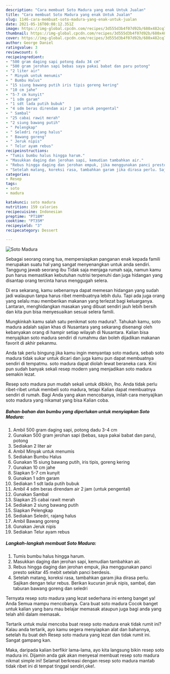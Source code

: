 ```yaml
---
description: "Cara membuat Soto Madura yang enak Untuk Jualan"
title: "Cara membuat Soto Madura yang enak Untuk Jualan"
slug: 1146-cara-membuat-soto-madura-yang-enak-untuk-jualan
date: 2021-05-16T00:08:12.351Z
image: https://img-global.cpcdn.com/recipes/3d555d3b4f07d92b/680x482cq70/soto-madura-foto-resep-utama.jpg
thumbnail: https://img-global.cpcdn.com/recipes/3d555d3b4f07d92b/680x482cq70/soto-madura-foto-resep-utama.jpg
cover: https://img-global.cpcdn.com/recipes/3d555d3b4f07d92b/680x482cq70/soto-madura-foto-resep-utama.jpg
author: George Daniel
ratingvalue: 3
reviewcount: 6
recipeingredient:
- "500 gram daging sapi potong dadu 34 cm"
- "500 gram jerohan sapi bebas saya pakai babat dan paru potong"
- "2 liter air"
- " Minyak untuk menumis"
- " Bumbu Halus"
- "15 siung bawang putih iris tipis goreng kering"
- "10 cm jahe"
- "5-7 cm kunyit"
- "1 sdm garam"
- "1 sdt lada putih bubuk"
- "4 sdm beras direndam air 2 jam untuk pengental"
- " Sambal"
- "25 cabai rawit merah"
- "2 siung bawang putih"
- " Pelengkap"
- " Seledri rajang halus"
- " Bawang goreng"
- " Jeruk nipis"
- " Telur ayam rebus"
recipeinstructions:
- "Tumis bumbu halus hingga harum."
- "Masukkan daging dan jerohan sapi, kemudian tambahkan air."
- "Rebus hingga daging dan jerohan empuk, jika menggunakan panci presto sekitar 45 mebit setelah panci berdesis."
- "Setelah matang, koreksi rasa, tambahkan garam jika dirasa perlu. Sajikan dengan telur rebus. Berikan kucuran jeruk nipis, sambal, dan taburan bawang goreng dan seledri"
categories:
- Resep
tags:
- soto
- madura

katakunci: soto madura 
nutrition: 159 calories
recipecuisine: Indonesian
preptime: "PT18M"
cooktime: "PT35M"
recipeyield: "3"
recipecategory: Dessert

---
```



![Soto Madura](https://img-global.cpcdn.com/recipes/3d555d3b4f07d92b/680x482cq70/soto-madura-foto-resep-utama.jpg)

Sebagai seorang orang tua, mempersiapkan panganan enak kepada famili merupakan suatu hal yang sangat menyenangkan untuk anda sendiri. Tanggung jawab seorang ibu Tidak saja menjaga rumah saja, namun kamu pun harus memastikan kebutuhan nutrisi terpenuhi dan juga hidangan yang disantap orang tercinta harus menggugah selera.

Di era  sekarang, kamu sebenarnya dapat memesan hidangan yang sudah jadi walaupun tanpa harus ribet membuatnya lebih dulu. Tapi ada juga orang yang selalu mau memberikan makanan yang terlezat bagi keluarganya. Lantaran, menghidangkan masakan yang dibuat sendiri jauh lebih bersih dan kita pun bisa menyesuaikan sesuai selera famili. 



Mungkinkah kamu salah satu penikmat soto madura?. Tahukah kamu, soto madura adalah sajian khas di Nusantara yang sekarang disenangi oleh kebanyakan orang di hampir setiap wilayah di Nusantara. Kalian bisa menyajikan soto madura sendiri di rumahmu dan boleh dijadikan makanan favorit di akhir pekanmu.

Anda tak perlu bingung jika kamu ingin menyantap soto madura, sebab soto madura tidak sukar untuk dicari dan juga kamu pun dapat membuatnya sendiri di tempatmu. soto madura dapat diolah lewat beraneka cara. Kini pun sudah banyak sekali resep modern yang menjadikan soto madura semakin lezat.

Resep soto madura pun mudah sekali untuk dibikin, lho. Anda tidak perlu ribet-ribet untuk membeli soto madura, tetapi Kalian dapat membuatnya sendiri di rumah. Bagi Anda yang akan mencobanya, inilah cara menyajikan soto madura yang nikamat yang bisa Kalian coba.

<!--inarticleads1-->

##### Bahan-bahan dan bumbu yang diperlukan untuk menyiapkan Soto Madura:

1. Ambil 500 gram daging sapi, potong dadu 3-4 cm
1. Gunakan 500 gram jerohan sapi (bebas, saya pakai babat dan paru), potong
1. Sediakan 2 liter air
1. Ambil  Minyak untuk menumis
1. Sediakan  Bumbu Halus
1. Gunakan 15 siung bawang putih, iris tipis, goreng kering
1. Gunakan 10 cm jahe
1. Siapkan 5-7 cm kunyit
1. Gunakan 1 sdm garam
1. Sediakan 1 sdt lada putih bubuk
1. Ambil 4 sdm beras direndam air 2 jam (untuk pengental)
1. Gunakan  Sambal
1. Siapkan 25 cabai rawit merah
1. Sediakan 2 siung bawang putih
1. Siapkan  Pelengkap
1. Sediakan  Seledri, rajang halus
1. Ambil  Bawang goreng
1. Gunakan  Jeruk nipis
1. Sediakan  Telur ayam rebus




<!--inarticleads2-->

##### Langkah-langkah membuat Soto Madura:

1. Tumis bumbu halus hingga harum.
1. Masukkan daging dan jerohan sapi, kemudian tambahkan air.
1. Rebus hingga daging dan jerohan empuk, jika menggunakan panci presto sekitar 45 mebit setelah panci berdesis.
1. Setelah matang, koreksi rasa, tambahkan garam jika dirasa perlu. Sajikan dengan telur rebus. Berikan kucuran jeruk nipis, sambal, dan taburan bawang goreng dan seledri




Ternyata resep soto madura yang lezat sederhana ini enteng banget ya! Anda Semua mampu mencobanya. Cara buat soto madura Cocok banget untuk kalian yang baru mau belajar memasak ataupun juga bagi anda yang telah ahli dalam memasak.

Tertarik untuk mulai mencoba buat resep soto madura enak tidak rumit ini? Kalau anda tertarik, ayo kamu segera menyiapkan alat dan bahannya, setelah itu buat deh Resep soto madura yang lezat dan tidak rumit ini. Sangat gampang kan. 

Maka, daripada kalian berfikir lama-lama, ayo kita langsung bikin resep soto madura ini. Dijamin anda gak akan menyesal membuat resep soto madura nikmat simple ini! Selamat berkreasi dengan resep soto madura mantab tidak ribet ini di tempat tinggal sendiri,oke!.

